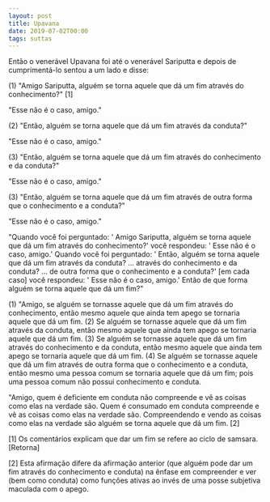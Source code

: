 ```yaml
---
layout: post
title: Upavana
date: 2019-07-02T00:00
tags: suttas
---
```

Então o venerável Upavana foi até o venerável Sariputta e depois de cumprimentá-lo sentou a um lado e disse:

(1) "Amigo Sariputta, alguém se torna aquele que dá um fim através do conhecimento?" [1]

"Esse não é o caso, amigo."

(2) "Então, alguém se torna aquele que dá um fim através da conduta?"

"Esse não é o caso, amigo."

(3) "Então, alguém se torna aquele que dá um fim através do conhecimento e da conduta?"

"Esse não é o caso, amigo."

(3) "Então, alguém se torna aquele que dá um fim através de outra forma que o conhecimento e a conduta?"

"Esse não é o caso, amigo."

"Quando você foi perguntado: ' Amigo Sariputta, alguém se torna aquele que dá um fim através do conhecimento?' você respondeu: ' Esse não é o caso, amigo.' Quando você foi perguntado: ' Então, alguém se torna aquele que dá um fim através da conduta? ... através do conhecimento e da conduta? ... de outra forma que o conhecimento e a conduta?' [em cada caso] você respondeu: ' Esse não é o caso, amigo.' Então de que forma alguém se torna aquele que dá um fim?"

(1) "Amigo, se alguém se tornasse aquele que dá um fim através do conhecimento, então mesmo aquele que ainda tem apego se tornaria aquele que dá um fim. (2) Se alguém se tornasse aquele que dá um fim através da conduta, então mesmo aquele que ainda tem apego se tornaria aquele que dá um fim. (3) Se alguém se tornasse aquele que dá um fim através do conhecimento e da conduta, então mesmo aquele que ainda tem apego se tornaria aquele que dá um fim. (4) Se alguém se tornasse aquele que dá um fim através de outra forma que o conhecimento e a conduta, então mesmo uma pessoa comum se tornaria aquele que dá um fim; pois uma pessoa comum não possui conhecimento e conduta.

"Amigo, quem é deficiente em conduta não compreende e vê as coisas como elas na verdade são. Quem é consumado em conduta compreende e vê as coisas como elas na verdade são. Compreendendo e vendo as coisas como elas na verdade são alguém se torna aquele que dá um fim. [2]

[1] Os comentários explicam que dar um fim se refere ao ciclo de samsara. [Retorna]

[2] Esta afirmação difere da afirmação anterior (que alguém pode dar um fim através do conhecimento e conduta) na ênfase em compreender e ver (bem como conduta) como funções ativas ao invés de uma posse subjetiva maculada com o apego.

